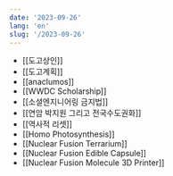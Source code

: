 ```yaml
---
date: '2023-09-26'
lang: 'en'
slug: '/2023-09-26'
---
```


- [[도고상인]]
- [[도고계획]]
- [[anaclumos]]
- [[WWDC Scholarship]]
- [[소셜엔지니어링 금지법]]
- [[연암 박지원 그리고 전국수도권화]]
- [[역사적 리셋]]
- [[Homo Photosynthesis]]
- [[Nuclear Fusion Terrarium]]
- [[Nuclear Fusion Edible Capsule]]
- [[Nuclear Fusion Molecule 3D Printer]]
